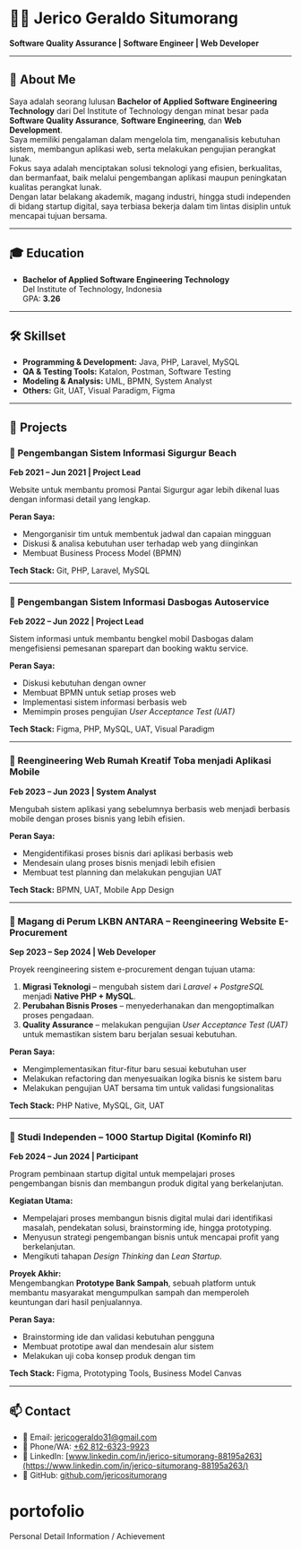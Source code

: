 # 👨‍💻 Jerico Geraldo Situmorang

**Software Quality Assurance | Software Engineer | Web Developer**

---

## 👋 About Me
Saya adalah seorang lulusan **Bachelor of Applied Software Engineering Technology** dari Del Institute of Technology dengan minat besar pada **Software Quality Assurance**, **Software Engineering**, dan **Web Development**.  
Saya memiliki pengalaman dalam mengelola tim, menganalisis kebutuhan sistem, membangun aplikasi web, serta melakukan pengujian perangkat lunak.  
Fokus saya adalah menciptakan solusi teknologi yang efisien, berkualitas, dan bermanfaat, baik melalui pengembangan aplikasi maupun peningkatan kualitas perangkat lunak.  
Dengan latar belakang akademik, magang industri, hingga studi independen di bidang startup digital, saya terbiasa bekerja dalam tim lintas disiplin untuk mencapai tujuan bersama.  

---

## 🎓 Education
- **Bachelor of Applied Software Engineering Technology**  
  Del Institute of Technology, Indonesia  
  GPA: **3.26**

---

## 🛠️ Skillset
- **Programming & Development:** Java, PHP, Laravel, MySQL  
- **QA & Testing Tools:** Katalon, Postman, Software Testing  
- **Modeling & Analysis:** UML, BPMN, System Analyst  
- **Others:** Git, UAT, Visual Paradigm, Figma  

---

## 🚀 Projects

### 📌 Pengembangan Sistem Informasi Sigurgur Beach  
**Feb 2021 – Jun 2021 | Project Lead**  

Website untuk membantu promosi Pantai Sigurgur agar lebih dikenal luas dengan informasi detail yang lengkap.  

**Peran Saya:**  
- Mengorganisir tim untuk membentuk jadwal dan capaian mingguan  
- Diskusi & analisa kebutuhan user terhadap web yang diinginkan  
- Membuat Business Process Model (BPMN)  

**Tech Stack:** Git, PHP, Laravel, MySQL  

---

### 📌 Pengembangan Sistem Informasi Dasbogas Autoservice  
**Feb 2022 – Jun 2022 | Project Lead**  

Sistem informasi untuk membantu bengkel mobil Dasbogas dalam mengefisiensi pemesanan sparepart dan booking waktu service.  

**Peran Saya:**  
- Diskusi kebutuhan dengan owner  
- Membuat BPMN untuk setiap proses web  
- Implementasi sistem informasi berbasis web  
- Memimpin proses pengujian *User Acceptance Test (UAT)*  

**Tech Stack:** Figma, PHP, MySQL, UAT, Visual Paradigm  

---

### 📌 Reengineering Web Rumah Kreatif Toba menjadi Aplikasi Mobile  
**Feb 2023 – Jun 2023 | System Analyst**  

Mengubah sistem aplikasi yang sebelumnya berbasis web menjadi berbasis mobile dengan proses bisnis yang lebih efisien.  

**Peran Saya:**  
- Mengidentifikasi proses bisnis dari aplikasi berbasis web  
- Mendesain ulang proses bisnis menjadi lebih efisien  
- Membuat test planning dan melakukan pengujian UAT  

**Tech Stack:** BPMN, UAT, Mobile App Design  

---

### 📌 Magang di Perum LKBN ANTARA – Reengineering Website E-Procurement  
**Sep 2023 – Sep 2024 | Web Developer**  

Proyek reengineering sistem e-procurement dengan tujuan utama:  
1. **Migrasi Teknologi** – mengubah sistem dari *Laravel + PostgreSQL* menjadi **Native PHP + MySQL**.  
2. **Perubahan Bisnis Proses** – menyederhanakan dan mengoptimalkan proses pengadaan.  
3. **Quality Assurance** – melakukan pengujian *User Acceptance Test (UAT)* untuk memastikan sistem baru berjalan sesuai kebutuhan.  

**Peran Saya:**  
- Mengimplementasikan fitur-fitur baru sesuai kebutuhan user  
- Melakukan refactoring dan menyesuaikan logika bisnis ke sistem baru  
- Melakukan pengujian UAT bersama tim untuk validasi fungsionalitas  

**Tech Stack:** PHP Native, MySQL, Git, UAT  

---

### 📌 Studi Independen – 1000 Startup Digital (Kominfo RI)  
**Feb 2024 – Jun 2024 | Participant**  

Program pembinaan startup digital untuk mempelajari proses pengembangan bisnis dan membangun produk digital yang berkelanjutan.  

**Kegiatan Utama:**  
- Mempelajari proses membangun bisnis digital mulai dari identifikasi masalah, pendekatan solusi, brainstorming ide, hingga prototyping.  
- Menyusun strategi pengembangan bisnis untuk mencapai profit yang berkelanjutan.  
- Mengikuti tahapan *Design Thinking* dan *Lean Startup*.  

**Proyek Akhir:**  
Mengembangkan **Prototype Bank Sampah**, sebuah platform untuk membantu masyarakat mengumpulkan sampah dan memperoleh keuntungan dari hasil penjualannya.  

**Peran Saya:**  
- Brainstorming ide dan validasi kebutuhan pengguna  
- Membuat prototipe awal dan mendesain alur sistem  
- Melakukan uji coba konsep produk dengan tim  

**Tech Stack:** Figma, Prototyping Tools, Business Model Canvas  

---

## 📫 Contact
- 📧 Email: [jericogeraldo31@gmail.com](mailto:jericogeraldo31@gmail.com)  
- 📱 Phone/WA: [+62 812-6323-9923](https://wa.me/6281263239923)  
- 🔗 LinkedIn: [www.linkedin.com/in/jerico-situmorang-88195a263](https://www.linkedin.com/in/jerico-situmorang-88195a263/)  
- 🐙 GitHub: [github.com/jericositumorang](https://github.com/jericositumorang)  
# portofolio
Personal Detail Information / Achievement
